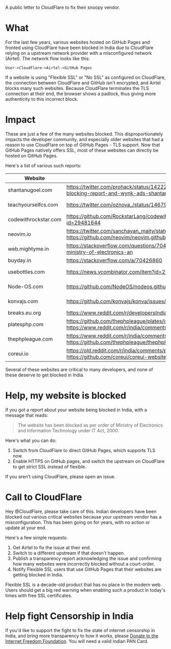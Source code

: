 A public letter to CloudFlare to fix their snoopy vendor.

# What

For the last few years, various websites hosted on GitHub Pages and fronted using CloudFlare have been blocked in India due to CloudFlare relying on a upstream network provider with a misconfigured network (Airtel). The network flow looks like this:

`User->CloudFlare->Airtel->GitHub Pages`

If a website is using "Flexible SSL" or "No SSL" as configured on CloudFlare, the connection between CloudFlare and GitHub isn't encrypted, and Airtel blocks many such websites. Because CloudFlare terminates the TLS connection at their end, the browser shows a padlock, thus giving more authenticity to this incorrect block.

# Impact

These are just a few of the many websites blocked. This disproportionately impacts the developer community, and especially older websites that had a reason to use CloudFlare on top of GitHub Pages - TLS support. Now that GitHub Pages natively offers SSL, most of these websites can directly be hosted on GitHub Pages.

Here's a list of various such reports:

| Website              | Reports                                                                                                                                                | Notes        |
|----------------------|--------------------------------------------------------------------------------------------------------------------------------------------------------|--------------|
| shantanugoel.com     | https://twitter.com/prohack/status/1422233887522975744 https://forum.internetfreedom.in/t/website-blocking-report-and-wynk-ads-shantanugoel-com/2318   | Now resolved |
| teachyourselfcs.com  | https://twitter.com/oznova_/status/1467957261221830657                                                                                                 | Now resolved |
| codewithrockstar.com | https://github.com/RockstarLang/codewithrockstar.com/issues/11 https://news.ycombinator.com/item?id=29481644                                           | Now resolved |
| neovim.io            | https://twitter.com/sanchayan_maity/status/1479131300040564737 https://github.com/neovim/neovim.github.io/issues/254                                   | Not Resolved |
| web.mightyme.in      | https://stackoverflow.com/questions/70420313/getting-the-website-has-been-blocked-as-per-order-of-ministry-of-electronics-an                           |              |
| buyday.in        | https://stackoverflow.com/a/70426860                                                                                                                   |              |
| usebottles.com       | https://news.ycombinator.com/item?id=29358915 https://github.com/bottlesdevs/website/issues/12                                                         | Not Resolved |
| Node-OS.com              | https://github.com/NodeOS/nodeos.github.io/issues/28                                                                                                   | Not Resolved |
| konvajs.com          | https://github.com/konvajs/konva/issues/1161                                                                                                           | Not Resolved |
| breaks.eu.org        | https://www.reddit.com/r/developersIndia/comments/rg4fqb/airtel_blocked_my_projects_website_please_help/                                               | Resolved     |
| platesphp.com        | https://github.com/thephpleague/plates/issues/288 https://www.reddit.com/r/india/comments/r3bc78/hey_anyone_facing_issues_with_airtel/                 | Not Resolved |
| thephpleague.com     | https://www.reddit.com/r/india/comments/r3bc78/hey_anyone_facing_issues_with_airtel/ https://github.com/thephpleague/thephpleague.github.io/issues/102 | Not Resolved |
| coreui.io            | https://old.reddit.com/r/india/comments/p12qtq/why_did_govt_of_india_blocked_a_html_template/ https://github.com/coreui/coreui-website/issues/19       |              |

Several of these websites are critical to many developers, and none of these deserve to get blocked in India.

# Help, my website is blocked

If you got a report about your website being blocked in India, with a message that reads:

>The website has been blocked as per order of Ministry of Electronics and Information Technology under IT Act, 2000.

Here's what you can do:

1. Switch from CloudFlare to direct GitHub Pages, which supports TLS now.
2. Enable HTTPS on GitHub pages, and switch the upstream on CloudFlare to get strict SSL instead of flexible.

If you aren't using CloudFlare, please open an issue.

# Call to CloudFlare

Hey @CloudFlare, please take care of this. Indian developers have been blocked out various critical websites because your upstream vendor has a misconfiguration. This has been going on for years, with no action or update at your end. 

Here's a few simple requests:

1. Get Airtel to fix the issue at their end.
2. Switch to a different upstream if that doesn't happen.
3. Publish a transparency report acknowledging the issue and confirming how many websites were incorrectly blocked without a court-order.
4. Notify Flexible SSL users that use GitHub Pages that their websites are getting blocked in India.

Flexible SSL is a decade-old product that has no place in the modern web. Users should get a big red warning when enabling such a product in today's times with free SSL certificates.

# Help fight Censorship in India

If you'd like to support the fight to fix the state of internet censorship in India, and bring more transparency to how it works, please [Donate to the Internet Freedom Foundation](https://internetfreedom.in/donate/). You will need a valid Indian PAN Card.
